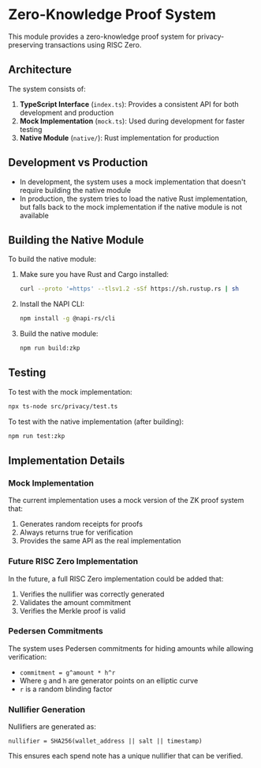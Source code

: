 # Zero-Knowledge Proof System

This module provides a zero-knowledge proof system for privacy-preserving transactions using RISC Zero.

## Architecture

The system consists of:

1. **TypeScript Interface** (`index.ts`): Provides a consistent API for both development and production
2. **Mock Implementation** (`mock.ts`): Used during development for faster testing
3. **Native Module** (`native/`): Rust implementation for production

## Development vs Production

- In development, the system uses a mock implementation that doesn't require building the native module
- In production, the system tries to load the native Rust implementation, but falls back to the mock implementation if the native module is not available

## Building the Native Module

To build the native module:

1. Make sure you have Rust and Cargo installed:
   ```bash
   curl --proto '=https' --tlsv1.2 -sSf https://sh.rustup.rs | sh
   ```

2. Install the NAPI CLI:
   ```bash
   npm install -g @napi-rs/cli
   ```

3. Build the native module:
   ```bash
   npm run build:zkp
   ```

## Testing

To test with the mock implementation:
```bash
npx ts-node src/privacy/test.ts
```

To test with the native implementation (after building):
```bash
npm run test:zkp
```

## Implementation Details

### Mock Implementation

The current implementation uses a mock version of the ZK proof system that:
1. Generates random receipts for proofs
2. Always returns true for verification
3. Provides the same API as the real implementation

### Future RISC Zero Implementation

In the future, a full RISC Zero implementation could be added that:
1. Verifies the nullifier was correctly generated
2. Validates the amount commitment
3. Verifies the Merkle proof is valid

### Pedersen Commitments

The system uses Pedersen commitments for hiding amounts while allowing verification:
- `commitment = g^amount * h^r`
- Where `g` and `h` are generator points on an elliptic curve
- `r` is a random blinding factor

### Nullifier Generation

Nullifiers are generated as:
```
nullifier = SHA256(wallet_address || salt || timestamp)
```

This ensures each spend note has a unique nullifier that can be verified. 
